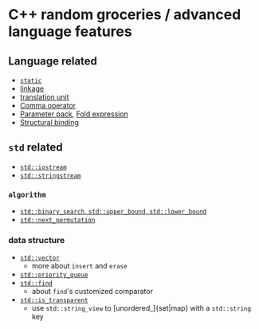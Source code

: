 # C++ random groceries / advanced language features

## Language related
- [`static`](static.md)
- [linkage](linkage.md)
- [translation unit](translation_unit.md)
- [Comma operator](comma_operator.md)
- [Parameter pack](parameter_pack.md), [Fold expression](fold_expression.md)
- [Structural binding](structural_binding.md)

## `std` related
- [`std::iostream`](iostream.md)
- [`std::stringstream`](stingstream.md)

### `algorithm`
- [`std::binary_search`, `std::upper_bound`, `std::lower_bound`](binary_search.md)
- [`std::next_permutation`](permutation.md)

### data structure
- [`std::vector`](vector_ops.md)
  - more about `insert` and `erase`
- [`std::priority_queue`](priority_queue.md)
- [`std::find`](find.md)
  - about `find`'s customized comparator
- [`std::is_transparent`](heterogenous_lookup.md)
  - use `std::string_view` to [unordered_]{set|map} with a `std::string` key
